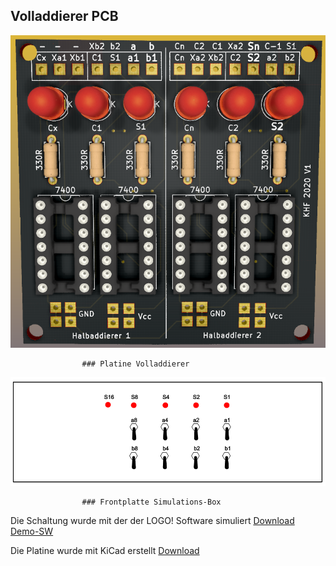 ## Volladdierer PCB

![image](https://github.com/frankyhub/png/blob/master/Volladdierer.png)

                    ### Platine Volladdierer

![image](https://github.com/frankyhub/png/blob/master/Frontplatte.png)

                    ### Frontplatte Simulations-Box






Die Schaltung wurde mit der der LOGO! Software simuliert
[Download Demo-SW](https://new.siemens.com/global/de/produkte/automatisierung/systeme/industrie/sps/logo/logo-software.html)

Die Platine wurde mit KiCad erstellt [Download](https://kicad.org/download/)
